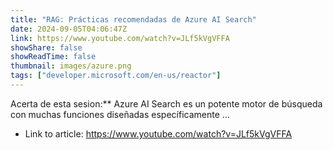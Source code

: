 ```yaml
---
title: "RAG: Prácticas recomendadas de Azure AI Search"
date: 2024-09-05T04:06:47Z
link: https://www.youtube.com/watch?v=JLf5kVgVFFA
showShare: false
showReadTime: false
thumbnail: images/azure.png
tags: ["developer.microsoft.com/en-us/reactor"]
---
```

Acerta de esta sesion:** Azure AI Search es un potente motor de búsqueda con muchas funciones diseñadas específicamente ...

- Link to article: https://www.youtube.com/watch?v=JLf5kVgVFFA
